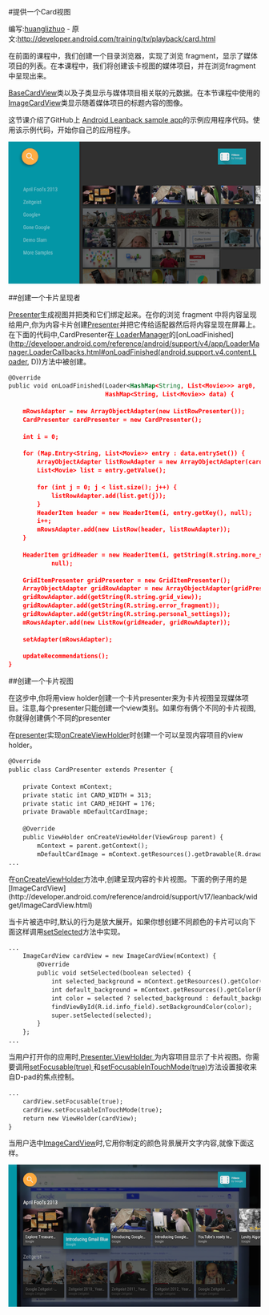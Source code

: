 #提供一个Card视图

编写:[huanglizhuo](https://github.com/huanglizhuo) - 原文:<http://developer.android.com/training/tv/playback/card.html>


在前面的课程中，我们创建一个目录浏览器，实现了浏览 fragment，显示了媒体项目的列表。在本课程中，我们将创建该卡视图的媒体项目，并在浏览fragment中呈现出来。

[BaseCardView](http://developer.android.com/reference/android/support/v17/leanback/widget/BaseCardView.html)类以及子类显示与媒体项目相关联的元数据。在本节课程中使用的[ImageCardView](http://developer.android.com/reference/android/support/v17/leanback/widget/ImageCardView.html)类显示随着媒体项目的标题内容的图像。

这节课介绍了GitHub上 [ Android Leanback sample app](https://github.com/googlesamples/androidtv-Leanback)的示例应用程序代码。使用该示例代码，开始你自己的应用程序。

![app-browse](app-browse.png)

##创建一个卡片呈现者

[Presenter](http://developer.android.com/reference/android/support/v17/leanback/widget/Presenter.html)生成视图并把类和它们绑定起来。在你的浏览 fragment 中将内容呈现给用户,你为内容卡片创建[Presenter](http://developer.android.com/reference/android/support/v17/leanback/widget/Presenter.html)并把它传给适配器然后将内容呈现在屏幕上。在下面的代码中,CardPresenter在[ LoaderManager](http://developer.android.com/reference/android/support/v4/app/LoaderManager.html)的[onLoadFinished](http://developer.android.com/reference/android/support/v4/app/LoaderManager.LoaderCallbacks.html#onLoadFinished(android.support.v4.content.Loader<D>, D))方法中被创建。

```xml
@Override
public void onLoadFinished(Loader<HashMap<String, List<Movie>>> arg0,
                           HashMap<String, List<Movie>> data) {

    mRowsAdapter = new ArrayObjectAdapter(new ListRowPresenter());
    CardPresenter cardPresenter = new CardPresenter();

    int i = 0;

    for (Map.Entry<String, List<Movie>> entry : data.entrySet()) {
        ArrayObjectAdapter listRowAdapter = new ArrayObjectAdapter(cardPresenter);
        List<Movie> list = entry.getValue();

        for (int j = 0; j < list.size(); j++) {
            listRowAdapter.add(list.get(j));
        }
        HeaderItem header = new HeaderItem(i, entry.getKey(), null);
        i++;
        mRowsAdapter.add(new ListRow(header, listRowAdapter));
    }

    HeaderItem gridHeader = new HeaderItem(i, getString(R.string.more_samples),
            null);

    GridItemPresenter gridPresenter = new GridItemPresenter();
    ArrayObjectAdapter gridRowAdapter = new ArrayObjectAdapter(gridPresenter);
    gridRowAdapter.add(getString(R.string.grid_view));
    gridRowAdapter.add(getString(R.string.error_fragment));
    gridRowAdapter.add(getString(R.string.personal_settings));
    mRowsAdapter.add(new ListRow(gridHeader, gridRowAdapter));

    setAdapter(mRowsAdapter);

    updateRecommendations();
}
```

##创建一个卡片视图

在这步中,你将用view holder创建一个卡片presenter来为卡片视图呈现媒体项目。注意,每个presenter只能创建一个view类别。如果你有俩个不同的卡片视图,你就得创建俩个不同的presenter

在[presenter](http://developer.android.com/reference/android/support/v17/leanback/widget/Presenter.html)实现[onCreateViewHolder](http://developer.android.com/reference/android/support/v17/leanback/widget/Presenter.html#onCreateViewHolder(android.view.ViewGroup))时创建一个可以呈现内容项目的view holder。

```xml
@Override
public class CardPresenter extends Presenter {

    private Context mContext;
    private static int CARD_WIDTH = 313;
    private static int CARD_HEIGHT = 176;
    private Drawable mDefaultCardImage;

    @Override
    public ViewHolder onCreateViewHolder(ViewGroup parent) {
        mContext = parent.getContext();
        mDefaultCardImage = mContext.getResources().getDrawable(R.drawable.movie);
...
```

在[onCreateViewHolder](http://developer.android.com/reference/android/support/v17/leanback/widget/Presenter.html#onCreateViewHolder(android.view.ViewGroup))方法中,创建呈现内容的卡片视图。下面的例子用的是[ImageCardView](http://developer.android.com/reference/android/support/v17/leanback/widget/ImageCardView.html)

当卡片被选中时,默认的行为是放大展开。如果你想创建不同颜色的卡片可以向下面这样调用[setSelected](http://developer.android.com/reference/android/support/v17/leanback/widget/BaseCardView.html#setSelected(boolean))方法中实现。

```xml
...
    ImageCardView cardView = new ImageCardView(mContext) {
        @Override
        public void setSelected(boolean selected) {
            int selected_background = mContext.getResources().getColor(R.color.detail_background);
            int default_background = mContext.getResources().getColor(R.color.default_background);
            int color = selected ? selected_background : default_background;
            findViewById(R.id.info_field).setBackgroundColor(color);
            super.setSelected(selected);
        }
    };
...
```

当用户打开你的应用时,[Presenter.ViewHolder ](http://developer.android.com/reference/android/support/v17/leanback/widget/Presenter.ViewHolder.html)为内容项目显示了卡片视图。你需要调用[setFocusable(true) ](http://developer.android.com/reference/android/view/View.html#setFocusable(boolean))和[setFocusableInTouchMode(true)](http://developer.android.com/reference/android/view/View.html#setFocusableInTouchMode(boolean))方法设置接收来自D-pad的焦点控制。

```xml
...
    cardView.setFocusable(true);
    cardView.setFocusableInTouchMode(true);
    return new ViewHolder(cardView);
}
```

当用户选中[ImageCardView](http://developer.android.com/reference/android/support/v17/leanback/widget/ImageCardView.html)时,它用你制定的颜色背景展开文字内容,就像下面这样。

![card-view](card-view.png)
